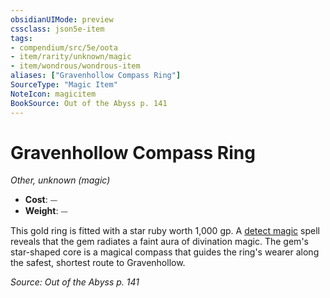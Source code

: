```yaml
---
obsidianUIMode: preview
cssclass: json5e-item
tags:
- compendium/src/5e/oota
- item/rarity/unknown/magic
- item/wondrous/wondrous-item
aliases: ["Gravenhollow Compass Ring"]
SourceType: "Magic Item"
NoteIcon: magicitem
BookSource: Out of the Abyss p. 141
---
```

# Gravenhollow Compass Ring
*Other, unknown (magic)*  

- **Cost**: ⏤
- **Weight**: ⏤

This gold ring is fitted with a star ruby worth 1,000 gp. A [detect magic](/2-Mechanics/CLI/spells/detect-magic.md) spell reveals that the gem radiates a faint aura of divination magic. The gem's star-shaped core is a magical compass that guides the ring's wearer along the safest, shortest route to Gravenhollow.

*Source: Out of the Abyss p. 141*